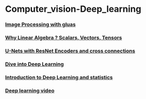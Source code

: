 # Computer_vision-Deep_learning


  ### [Image Processing with gluas ](https://pippin.gimp.org/image_processing/)
  
  ### [Why Linear Algebra ? Scalars, Vectors, Tensors ](https://www.youtube.com/watch?v=NDq_VaZ3iSQ&t=852s)
  
  ### [U-Nets with ResNet Encoders and cross connections](https://towardsdatascience.com/u-nets-with-resnet-encoders-and-cross-connections-d8ba94125a2c)
  ### [Dive into Deep Learning](https://d2l.ai/index.html)
  ### [Introduction to Deep Learning and statistics](http://courses.d2l.ai/berkeley-stat-157/index.html)
  ### [Deep learning video](https://www.youtube.com/playlist?list=PLbRMhDVUMngc7NM-gDwcBzIYZNFSK2N1a)
